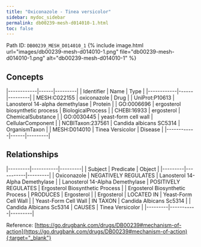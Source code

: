 ```yaml
---
title: "Oxiconazole - Tinea versicolor"
sidebar: mydoc_sidebar
permalink: db00239-mesh-d014010-1.html
toc: false 
---
```



Path ID: `DB00239_MESH_D014010_1`
{% include image.html url="images/db00239-mesh-d014010-1.png" file="db00239-mesh-d014010-1.png" alt="db00239-mesh-d014010-1" %}

## Concepts

|------------|------|---------|
| Identifier | Name | Type    |
|------------|------|---------|
| MESH:C022155 | oxiconazole | Drug |
| UniProt:P10613 | Lanosterol 14-alpha demethylase | Protein |
| GO:0006696 | ergosterol biosynthetic process | BiologicalProcess |
| CHEBI:16933 | ergosterol | ChemicalSubstance |
| GO:0030445 | yeast-form cell wall | CellularComponent |
| NCBITaxon:237561 | Candida albicans SC5314 | OrganismTaxon |
| MESH:D014010 | Tinea Versicolor | Disease |
|------------|------|---------|

## Relationships

|---------|-----------|---------|
| Subject | Predicate | Object  |
|---------|-----------|---------|
| Oxiconazole | NEGATIVELY REGULATES | Lanosterol 14-Alpha Demethylase |
| Lanosterol 14-Alpha Demethylase | POSITIVELY REGULATES | Ergosterol Biosynthetic Process |
| Ergosterol Biosynthetic Process | PRODUCES | Ergosterol |
| Ergosterol | LOCATED IN | Yeast-Form Cell Wall |
| Yeast-Form Cell Wall | IN TAXON | Candida Albicans Sc5314 |
| Candida Albicans Sc5314 | CAUSES | Tinea Versicolor |
|---------|-----------|---------|

Reference: [https://go.drugbank.com/drugs/DB00239#mechanism-of-action](https://go.drugbank.com/drugs/DB00239#mechanism-of-action){:target="_blank"}